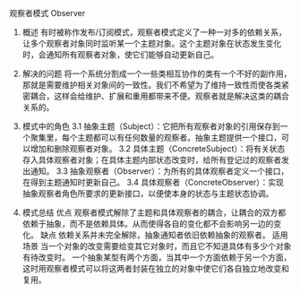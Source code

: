 观察者模式 Observer
1. 概述
有时被称作发布/订阅模式，观察者模式定义了一种一对多的依赖关系，让多个观察者对象同时监听某一个主题对象。这个主题对象在状态发生变化时，会通知所有观察者对象，使它们能够自动更新自己。

2. 解决的问题
将一个系统分割成一个一些类相互协作的类有一个不好的副作用，那就是需要维护相关对象间的一致性。我们不希望为了维持一致性而使各类紧密耦合，这样会给维护、扩展和重用都带来不便。观察者就是解决这类的耦合关系的。

3. 模式中的角色
3.1 抽象主题（Subject）：它把所有观察者对象的引用保存到一个聚集里，每个主题都可以有任何数量的观察者。抽象主题提供一个接口，可以增加和删除观察者对象。
3.2 具体主题（ConcreteSubject）：将有关状态存入具体观察者对象；在具体主题内部状态改变时，给所有登记过的观察者发出通知。
3.3 抽象观察者（Observer）：为所有的具体观察者定义一个接口，在得到主题通知时更新自己。
3.4 具体观察者（ConcreteObserver）：实现抽象观察者角色所要求的更新接口，以便使本身的状态与主题状态协调。
4. 模式总结
 优点
观察者模式解除了主题和具体观察者的耦合，让耦合的双方都依赖于抽象，而不是依赖具体。从而使得各自的变化都不会影响另一边的变化。
 缺点
依赖关系并未完全解除，抽象通知者依旧依赖抽象的观察者。
适用场景
当一个对象的改变需要给变其它对象时，而且它不知道具体有多少个对象有待改变时。
一个抽象某型有两个方面，当其中一个方面依赖于另一个方面，这时用观察者模式可以将这两者封装在独立的对象中使它们各自独立地改变和复用。